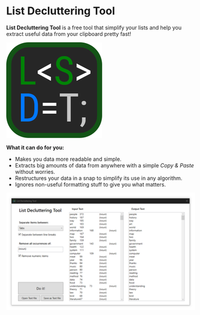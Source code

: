 # List Decluttering Tool



**List Decluttering Tool** is a free tool that simplify your lists and help you extract useful data from your clipboard pretty fast!

![](Docs/Icon.png)

**What it can do for you:**

- Makes you data more readable and simple.
- Extracts big amounts of data from anywhere with a simple *Copy & Paste* without worries.
- Restructures your data in a snap to simplify its use in any algorithm.
- Ignores non-useful formatting stuff to give you what matters.

![](Docs\print.png)